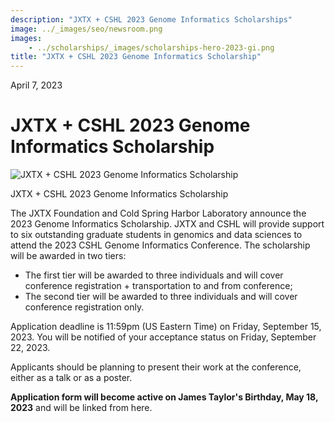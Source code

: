 ```yaml
---
description: "JXTX + CSHL 2023 Genome Informatics Scholarships"
image: ../_images/seo/newsroom.png
images:
    - ../scholarships/_images/scholarships-hero-2023-gi.png
title: "JXTX + CSHL 2023 Genome Informatics Scholarship"
---
```


<Date>April 7, 2023</Date>

# JXTX + CSHL 2023 Genome Informatics Scholarship

<Image alt="JXTX + CSHL 2023 Genome Informatics Scholarship" image={props.images[0]}></Image>

<figcaption>JXTX + CSHL 2023 Genome Informatics Scholarship</figcaption>

The JXTX Foundation and Cold Spring Harbor Laboratory announce the 2023 Genome Informatics Scholarship. JXTX and CSHL will provide support to six outstanding graduate students in genomics and data sciences to attend the 2023 CSHL Genome Informatics Conference. The scholarship will be awarded in two tiers:

-   The first tier will be awarded to three individuals and will cover conference registration + transportation to and from conference;
-   The second tier will be awarded to three individuals and will cover conference registration only.

Application deadline is 11:59pm (US Eastern Time) on Friday, September 15, 2023. You will be notified of your acceptance status on Friday, September 22, 2023.

Applicants should be planning to present their work at the conference, either as a talk or as a poster.

**Application form will become active on James Taylor's Birthday, May 18, 2023** and will be linked from here.
